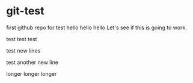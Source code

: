 # git-test
first github repo for test
hello hello hello
Let's see if this is going to work.



test
test
test




test new lines

test another new line




longer longer longer